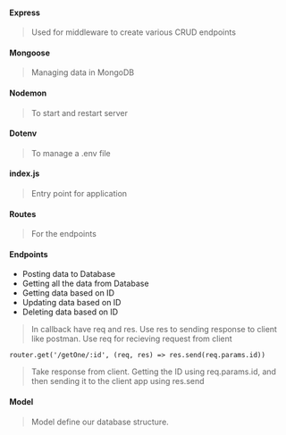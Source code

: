 #### Express

> Used for middleware to create various CRUD endpoints

#### Mongoose

> Managing data in MongoDB

#### Nodemon

> To start and restart server

#### Dotenv

> To manage a .env file

#### index.js

> Entry point for application

#### Routes

> For the endpoints

#### Endpoints

- Posting data to Database
- Getting all the data from Database
- Getting data based on ID
- Updating data based on ID
- Deleting data based on ID

> In callback have req and res. Use res to sending response to client like postman. Use req for recieving request from client

```
router.get('/getOne/:id', (req, res) => res.send(req.params.id))
```

> Take response from client. Getting the ID using req.params.id, and then sending it to the client app using res.send

#### Model

> Model define our database structure.
